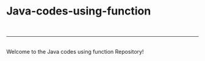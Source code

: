 # Java-codes-using-function
<br>
<hr> </hr>
<br>
Welcome to the Java codes using function Repository! 

